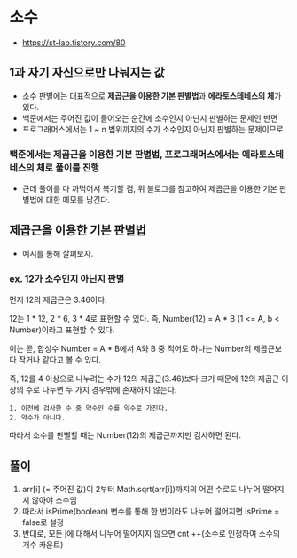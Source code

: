 # 소수
- https://st-lab.tistory.com/80
## 1과 자기 자신으로만 나눠지는 값
- 소수 판별에는 대표적으로 **제곱근을 이용한 기본 판별법**과 **에라토스테네스의 체**가 있다.
- 백준에서는 주어진 값이 들어오는 순간에 소수인지 아닌지 판별하는 문제인 반면
- 프로그래머스에서는 1 ~ n 범위까지의 수가 소수인지 아닌지 판별하는 문제이므로

### 백준에서는 **제곱근을 이용한 기본 판별법**, 프로그래머스에서는 **에라토스테네스의 체**로 풀이를 진행
- 근데 풀이를 다 까먹어서 복기할 겸, 위 블로그를 참고하여 제곱근을 이용한 기본 판별법에 대한 메모를 남긴다.

## 제곱근을 이용한 기본 판별법
- 예시를 통해 살펴보자.

### ex. 12가 소수인지 아닌지 판별
먼저 12의 제곱근은 3.46이다.

12는 1 * 12, 2 * 6, 3 * 4로 표현할 수 있다.
즉, Number(12) = A * B (1 <= A, b < Number)이라고 표현할 수 있다.

이는 곧, 합성수 Number = A * B에서 A와 B 중 적어도 하나는 Number의 제곱근보다 작거나 같다고 볼 수 있다.

즉, 12를 4 이상으로 나누려는 수가 12의 제곱근(3.46)보다 크기 때문에 12의 제곱근 이상의 수로 나누면 두 가지 경우밖에 존재하지 않는다.
```
1. 이전에 검사한 수 중 약수인 수를 약수로 가진다.
2. 약수가 아니다.
```

따라서 소수를 판별할 때는 Number(12)의 제곱근까지만 검사하면 된다.

## 풀이
1. arr[i] (= 주어진 값)이 2부터 Math.sqrt(arr[i])까지의 어떤 수로도 나누어 떨어지지 않아야 소수임
2. 따라서 isPrime(boolean) 변수를 통해 한 번이라도 나누어 떨어지면 isPrime = false로 설정
3. 반대로, 모든 j에 대해서 나누어 떨어지지 않으면 cnt ++(소수로 인정하여 소수의 개수 카운트)
